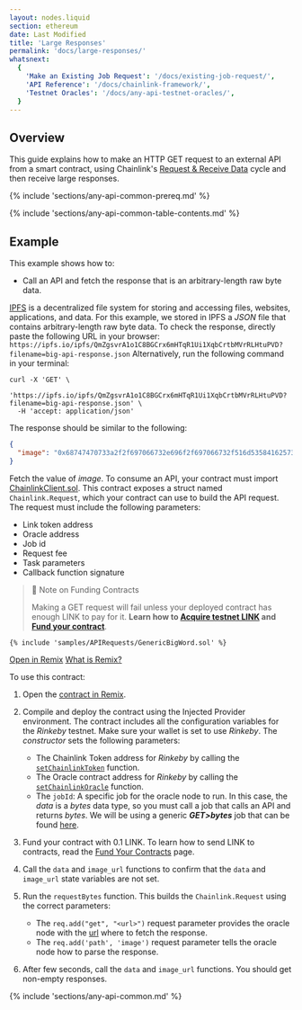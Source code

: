 ```yaml
---
layout: nodes.liquid
section: ethereum
date: Last Modified
title: 'Large Responses'
permalink: 'docs/large-responses/'
whatsnext:
  {
    'Make an Existing Job Request': '/docs/existing-job-request/',
    'API Reference': '/docs/chainlink-framework/',
    'Testnet Oracles': '/docs/any-api-testnet-oracles/',
  }
---
```


## Overview

This guide explains how to make an HTTP GET request to an external API from a smart contract, using Chainlink's [Request & Receive Data](../request-and-receive-data/) cycle and then receive large responses.

{% include 'sections/any-api-common-prereq.md' %}

{% include 'sections/any-api-common-table-contents.md' %}

## Example

This example shows how to:

- Call an API and fetch the response that is an arbitrary-length raw byte data.

[IPFS](https://docs.ipfs.io/) is a decentralized file system for storing and accessing files, websites, applications, and data. For this example, we stored in IPFS a _JSON_ file that contains arbitrary-length raw byte data. To check the response, directly paste the following URL in your browser: `https://ipfs.io/ipfs/QmZgsvrA1o1C8BGCrx6mHTqR1Ui1XqbCrtbMVrRLHtuPVD?filename=big-api-response.json` Alternatively, run the following command in your terminal:

```curl
curl -X 'GET' \
  'https://ipfs.io/ipfs/QmZgsvrA1o1C8BGCrx6mHTqR1Ui1XqbCrtbMVrRLHtuPVD?filename=big-api-response.json' \
  -H 'accept: application/json'
```

The response should be similar to the following:

```json
{
  "image": "0x68747470733a2f2f697066732e696f2f697066732f516d5358416257356b716e3259777435444c336857354d736a654b4a4839724c654c6b51733362527579547871313f66696c656e616d653d73756e2d636861696e6c696e6b2e676966"
}
```

Fetch the value of _image_. To consume an API, your contract must import [ChainlinkClient.sol](https://github.com/smartcontractkit/chainlink/blob/master/contracts/src/v0.8/ChainlinkClient.sol). This contract exposes a struct named `Chainlink.Request`, which your contract can use to build the API request. The request must include the following parameters:

- Link token address
- Oracle address
- Job id
- Request fee
- Task parameters
- Callback function signature

> 🚧 Note on Funding Contracts
>
> Making a GET request will fail unless your deployed contract has enough LINK to pay for it. **Learn how to [Acquire testnet LINK](../acquire-link/) and [Fund your contract](../fund-your-contract/)**.

```solidity Rinkeby
{% include 'samples/APIRequests/GenericBigWord.sol' %}
```

<div class="remix-callout">
    <a href="https://remix.ethereum.org/#url=https://docs.chain.link/samples/APIRequests/GenericBigWord.sol" target="_blank" >Open in Remix</a>
    <a href="/docs/conceptual-overview/#what-is-remix" >What is Remix?</a>
</div>

To use this contract:

1. Open the [contract in Remix](https://remix.ethereum.org/#url=https://docs.chain.link/samples/APIRequests/GenericBigWord.sol).

1. Compile and deploy the contract using the Injected Provider environment. The contract includes all the configuration variables for the _Rinkeby_ testnet. Make sure your wallet is set to use _Rinkeby_. The _constructor_ sets the following parameters:

   - The Chainlink Token address for _Rinkeby_ by calling the [`setChainlinkToken`](/docs/chainlink-framework/#setchainlinktoken) function.
   - The Oracle contract address for _Rinkeby_ by calling the [`setChainlinkOracle`](/docs/chainlink-framework/#setchainlinkoracle) function.
   - The `jobId`: A specific job for the oracle node to run. In this case, the _data_ is a _bytes_ data type, so you must call a job that calls an API and returns _bytes_. We will be using a generic **_GET>bytes_** job that can be found [here](/docs/any-api-testnet-oracles/#jobs).

1. Fund your contract with 0.1 LINK. To learn how to send LINK to contracts, read the [Fund Your Contracts](/docs/fund-your-contract/) page.

1. Call the `data` and `image_url` functions to confirm that the `data` and `image_url` state variables are not set.

1. Run the `requestBytes` function. This builds the `Chainlink.Request` using the correct parameters:

   - The `req.add("get", "<url>")` request parameter provides the oracle node with the [url](https://ipfs.io/ipfs/QmZgsvrA1o1C8BGCrx6mHTqR1Ui1XqbCrtbMVrRLHtuPVD?filename=big-api-response.json) where to fetch the response.
   - The `req.add('path', 'image')` request parameter tells the oracle node how to parse the response.

1. After few seconds, call the `data` and `image_url` functions. You should get non-empty responses.

{% include 'sections/any-api-common.md' %}
